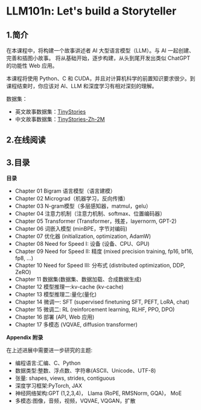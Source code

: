 # LLM101n: Let's build a Storyteller

## 1.简介

在本课程中，将构建一个故事讲述者 AI 大型语言模型（LLM）。与 AI 一起创建、完善和插图小故事。 将从基础开始，逐步构建，从头到尾开发出类似 ChatGPT 的功能性 Web 应用。

本课程将使用 Python、C 和 CUDA，并且对计算机科学的前置知识要求很少。到课程结束时，你应该对 AI、LLM 和深度学习有相对深刻的理解。

数据集：
- 英文故事数据集：[TinyStories](https://huggingface.co/datasets/roneneldan/TinyStories)
- 中文故事数据集：[TinyStories-Zh-2M](https://huggingface.co/datasets/RobinChen2001/TinyStories-Zh-2M)

## 2.在线阅读

## 3.目录

**目录**

- Chapter 01 Bigram 语言模型（语言建模）
- Chapter 02 Micrograd（机器学习，反向传播）
- Chapter 03 N-gram模型（多层感知器，matmul，gelu）
- Chapter 04 注意力机制（注意力机制、softmax、位置编码器）
- Chapter 05 Transformer (Transformer，残差，layernorm, GPT-2)
- Chapter 06 词嵌入模型 (minBPE，字节对编码)
- Chapter 07 优化器 (initialization, optimization, AdamW)
- Chapter 08 Need for Speed I: 设备 (设备、CPU、GPU)
- Chapter 09 Need for Speed II: 精度 (mixed precision training, fp16, bf16, fp8, ...)
- Chapter 10 Need for Speed III: 分布式 (distributed optimization, DDP, ZeRO)
- Chapter 11 数据集(数据集、数据加载、合成数据生成)
- Chapter 12 模型推理一:kv-cache (kv-cache)
- Chapter 13 模型推理二:量化(量化)
- Chapter 14 微调一: SFT (supervised finetuning SFT, PEFT, LoRA, chat)
- Chapter 15 微调二: RL (reinforcement learning, RLHF, PPO, DPO)
- Chapter 16 部署 (API, Web 应用)
- Chapter 17 多模态 (VQVAE, diffusion transformer)


**Appendix 附录**

在上述进展中需要进一步研究的主题:

- 编程语言:汇编、C、Python  
- 数据类型:整数、浮点数、字符串(ASCII、Unicode、UTF-8)  
- 张量: shapes, views, strides, contiguous  
- 深度学习框架:PyTorch, JAX  
- 神经网络架构:GPT (1,2,3,4)， Llama (RoPE, RMSNorm, GQA)， MoE  
- 多模态:图像，音频，视频，VQVAE, VQGAN，扩散  
